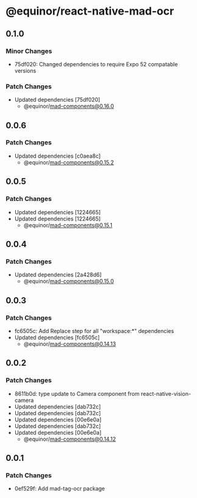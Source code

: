 # @equinor/react-native-mad-ocr

## 0.1.0

### Minor Changes

-   75df020: Changed dependencies to require Expo 52 compatable versions

### Patch Changes

-   Updated dependencies [75df020]
    -   @equinor/mad-components@0.16.0

## 0.0.6

### Patch Changes

-   Updated dependencies [c0aea8c]
    -   @equinor/mad-components@0.15.2

## 0.0.5

### Patch Changes

-   Updated dependencies [1224665]
-   Updated dependencies [1224665]
    -   @equinor/mad-components@0.15.1

## 0.0.4

### Patch Changes

-   Updated dependencies [2a428d6]
    -   @equinor/mad-components@0.15.0

## 0.0.3

### Patch Changes

-   fc6505c: Add Replace step for all "workspace:\*" dependencies
-   Updated dependencies [fc6505c]
    -   @equinor/mad-components@0.14.13

## 0.0.2

### Patch Changes

-   8611b0d: type update to Camera component from react-native-vision-camera
-   Updated dependencies [dab732c]
-   Updated dependencies [dab732c]
-   Updated dependencies [00e6e0a]
-   Updated dependencies [dab732c]
-   Updated dependencies [00e6e0a]
    -   @equinor/mad-components@0.14.12

## 0.0.1

### Patch Changes

-   0ef529f: Add mad-tag-ocr package
